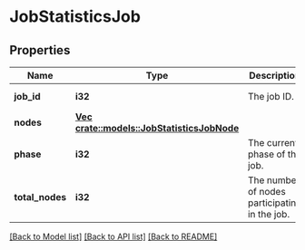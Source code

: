 # JobStatisticsJob

## Properties
Name | Type | Description | Notes
------------ | ------------- | ------------- | -------------
**job_id** | **i32** | The job ID. | [default to null]
**nodes** | [**Vec <crate::models::JobStatisticsJobNode>**](JobStatisticsJobNode.md) |  | [default to null]
**phase** | **i32** | The current phase of the job. | [default to null]
**total_nodes** | **i32** | The number of nodes participating in the job. | [default to null]

[[Back to Model list]](../README.md#documentation-for-models) [[Back to API list]](../README.md#documentation-for-api-endpoints) [[Back to README]](../README.md)


